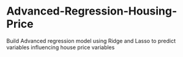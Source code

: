 # Advanced-Regression-Housing-Price
Build Advanced regression model using Ridge and Lasso to predict variables influencing house price variables
